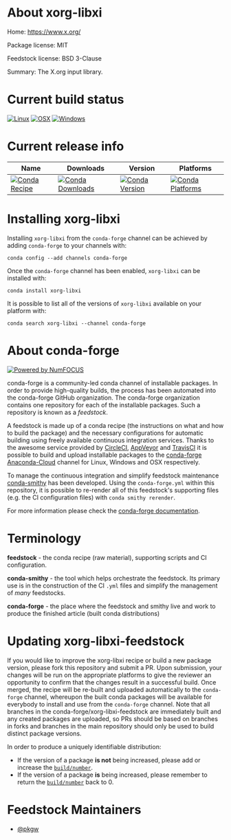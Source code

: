 <!--
# -*- mode: jinja -*-
-->

About xorg-libxi
================

Home: https://www.x.org/

Package license: MIT

Feedstock license: BSD 3-Clause

Summary: The X.org input library.



Current build status
====================

[![Linux](https://img.shields.io/circleci/project/github/conda-forge/xorg-libxi-feedstock/master.svg?label=Linux)](https://circleci.com/gh/conda-forge/xorg-libxi-feedstock)
[![OSX](https://img.shields.io/travis/conda-forge/xorg-libxi-feedstock/master.svg?label=macOS)](https://travis-ci.org/conda-forge/xorg-libxi-feedstock)
[![Windows](https://img.shields.io/appveyor/ci/conda-forge/xorg-libxi-feedstock/master.svg?label=Windows)](https://ci.appveyor.com/project/conda-forge/xorg-libxi-feedstock/branch/master)

Current release info
====================

| Name | Downloads | Version | Platforms |
| --- | --- | --- | --- |
| [![Conda Recipe](https://img.shields.io/badge/recipe-xorg--libxi-green.svg)](https://anaconda.org/conda-forge/xorg-libxi) | [![Conda Downloads](https://img.shields.io/conda/dn/conda-forge/xorg-libxi.svg)](https://anaconda.org/conda-forge/xorg-libxi) | [![Conda Version](https://img.shields.io/conda/vn/conda-forge/xorg-libxi.svg)](https://anaconda.org/conda-forge/xorg-libxi) | [![Conda Platforms](https://img.shields.io/conda/pn/conda-forge/xorg-libxi.svg)](https://anaconda.org/conda-forge/xorg-libxi) |

Installing xorg-libxi
=====================

Installing `xorg-libxi` from the `conda-forge` channel can be achieved by adding `conda-forge` to your channels with:

```
conda config --add channels conda-forge
```

Once the `conda-forge` channel has been enabled, `xorg-libxi` can be installed with:

```
conda install xorg-libxi
```

It is possible to list all of the versions of `xorg-libxi` available on your platform with:

```
conda search xorg-libxi --channel conda-forge
```


About conda-forge
=================

[![Powered by NumFOCUS](https://img.shields.io/badge/powered%20by-NumFOCUS-orange.svg?style=flat&colorA=E1523D&colorB=007D8A)](http://numfocus.org)

conda-forge is a community-led conda channel of installable packages.
In order to provide high-quality builds, the process has been automated into the
conda-forge GitHub organization. The conda-forge organization contains one repository
for each of the installable packages. Such a repository is known as a *feedstock*.

A feedstock is made up of a conda recipe (the instructions on what and how to build
the package) and the necessary configurations for automatic building using freely
available continuous integration services. Thanks to the awesome service provided by
[CircleCI](https://circleci.com/), [AppVeyor](https://www.appveyor.com/)
and [TravisCI](https://travis-ci.org/) it is possible to build and upload installable
packages to the [conda-forge](https://anaconda.org/conda-forge)
[Anaconda-Cloud](https://anaconda.org/) channel for Linux, Windows and OSX respectively.

To manage the continuous integration and simplify feedstock maintenance
[conda-smithy](https://github.com/conda-forge/conda-smithy) has been developed.
Using the ``conda-forge.yml`` within this repository, it is possible to re-render all of
this feedstock's supporting files (e.g. the CI configuration files) with ``conda smithy rerender``.

For more information please check the [conda-forge documentation](https://conda-forge.org/docs/).

Terminology
===========

**feedstock** - the conda recipe (raw material), supporting scripts and CI configuration.

**conda-smithy** - the tool which helps orchestrate the feedstock.
                   Its primary use is in the construction of the CI ``.yml`` files
                   and simplify the management of *many* feedstocks.

**conda-forge** - the place where the feedstock and smithy live and work to
                  produce the finished article (built conda distributions)


Updating xorg-libxi-feedstock
=============================

If you would like to improve the xorg-libxi recipe or build a new
package version, please fork this repository and submit a PR. Upon submission,
your changes will be run on the appropriate platforms to give the reviewer an
opportunity to confirm that the changes result in a successful build. Once
merged, the recipe will be re-built and uploaded automatically to the
`conda-forge` channel, whereupon the built conda packages will be available for
everybody to install and use from the `conda-forge` channel.
Note that all branches in the conda-forge/xorg-libxi-feedstock are
immediately built and any created packages are uploaded, so PRs should be based
on branches in forks and branches in the main repository should only be used to
build distinct package versions.

In order to produce a uniquely identifiable distribution:
 * If the version of a package **is not** being increased, please add or increase
   the [``build/number``](https://conda.io/docs/user-guide/tasks/build-packages/define-metadata.html#build-number-and-string).
 * If the version of a package **is** being increased, please remember to return
   the [``build/number``](https://conda.io/docs/user-guide/tasks/build-packages/define-metadata.html#build-number-and-string)
   back to 0.

Feedstock Maintainers
=====================

* [@pkgw](https://github.com/pkgw/)

